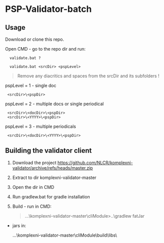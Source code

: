 # PSP-Validator-batch

## Usage

Download or clone this repo.

Open CMD - go to the repo dir and run:

      validate.bat ?

      validate.bat <srcDir> <pspLevel>

> Remove any diacritics and spaces from the srcDir and its subfolders !

pspLevel = 1 - single doc

     <srcDir>\<pspDir>

pspLevel = 2 - multiple docs or single periodical

     <srcDir>\<docDir>\<pspDir>
     <srcDir>\<YYYY>\<pspDir>

pspLevel = 3 - multiple periodicals

     <srcDir>\<docDir>\<YYYY>\<pspDir>

## Building the validator client

1. Download the project https://github.com/NLCR/komplexni-validator/archive/refs/heads/master.zip

2. Extract to dir komplexni-validator-master

3. Open the dir in CMD

4. Run gradlew.bat for gradle installation

5. Build - run in CMD:

     > ...\komplexni-validator-master\cliModule>..\gradlew fatJar

- jars in: 

     ...\komplexni-validator-master\cliModule\build\libs\       

